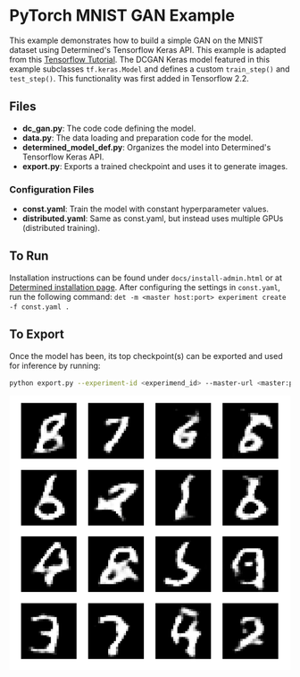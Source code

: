 # PyTorch MNIST GAN Example

This example demonstrates how to build a simple GAN on the MNIST dataset using
Determined's Tensorflow Keras API. This example is adapted from this [Tensorflow Tutorial](https://www.tensorflow.org/tutorials/generative/dcgan).
The DCGAN Keras model featured in this example subclasses `tf.keras.Model` and defines
a custom `train_step()` and `test_step()`. This functionality was first added in Tensorflow 2.2.

## Files
* **dc_gan.py**: The code code defining the model.
* **data.py**: The data loading and preparation code for the model.
* **determined_model_def.py**: Organizes the model into Determined's Tensorflow Keras API.
* **export.py**: Exports a trained checkpoint and uses it to generate images.


### Configuration Files
* **const.yaml**: Train the model with constant hyperparameter values.
* **distributed.yaml**: Same as const.yaml, but instead uses multiple GPUs (distributed training).

## To Run
Installation instructions can be found under `docs/install-admin.html` or at [Determined installation page](https://docs.determined.ai/latest/index.html).
After configuring the settings in `const.yaml`, run the following command: `det -m <master host:port> experiment create -f const.yaml . `

## To Export
Once the model has been, its top checkpoint(s) can be exported and used for inference by running:
```bash
python export.py --experiment-id <experimend_id> --master-url <master:port>
```

![Generate Images](./images/dcgan_inference_example.png)
